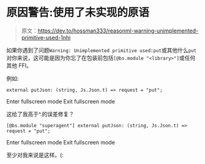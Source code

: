# 原因警告:使用了未实现的原语

> 原文：<https://dev.to/hossman333/reasonml-warning-unimplemented-primitive-used-1nhi>

如果你遇到了问题`Warning: Unimplemented primitive used:put`或其他什么`put`对你来说，这可能是因为你忘了在包装前包括`[@bs.module "<library>"]`或任何其他 FFI。

例如:

```
external putJson: (string, Js.Json.t) => request = "put"; 
```

Enter fullscreen mode Exit fullscreen mode

这给了我高于^.的误差修复？

```
[@bs.module "superagent"] external putJson: (string, Js.Json.t) => request = "put"; 
```

Enter fullscreen mode Exit fullscreen mode

至少对我来说是这样。(:
